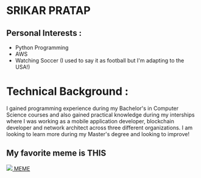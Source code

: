 # SRIKAR PRATAP

## Personal Interests :
* Python Programming
* AWS
* Watching Soccer (I used to say it as football but I'm adapting to the USA!)

# Technical Background :
I gained programming experience during my Bachelor's in Computer Science courses and also gained practical knowledge during my interships where I was working as a mobile application developer, blockchain developer and network architect across three different organizations. I am looking to learn more during my Master's degree and looking to improve!

## My favorite meme is THIS
<a href="https://memebase.cheezburger.com/">
<img src="https://i.chzbgr.com/full/9617674240/h8813918F/86814-will-restore-peace-and-order-rome-by-restoring-republic-right-by-restoring-republic-right">
MEME
</a>                                                                                                                                                   
